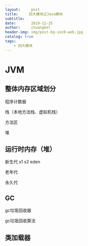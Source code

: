 ```yaml
---
layout:     post
title:     四大模块之Java模块
subtitle:   
date:       2019-12-25
author:     chuangkel
header-img: img/post-bg-ios9-web.jpg
catalog: true
tags:
    - 四大模块
---
```

# JVM

## 整体内存区域划分

程序计数器

栈（本地方法栈、虚拟机栈）

方法区

堆


## 运行时内存（堆）

新生代 s1 s2 eden

老年代 

永久代


## GC

gc垃圾回收器

gc垃圾回收算法


## 类加载器

